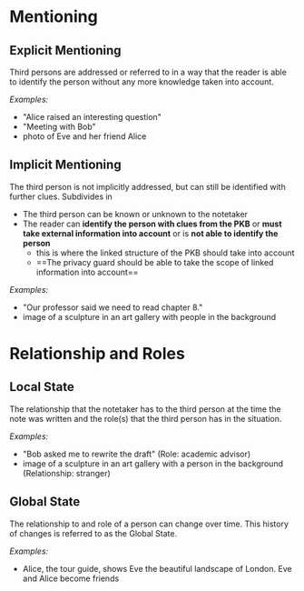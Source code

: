 # Mentioning

## Explicit Mentioning
Third persons are addressed or referred to in a way that the reader is able to identify the person without any more knowledge taken into account.

*Examples:*
- "Alice raised an interesting question"
- "Meeting with Bob"
- photo of Eve and her friend Alice

## Implicit Mentioning
The third person is not implicitly addressed, but can still be identified with further clues. Subdivides in 

- The third person can be known or unknown to the notetaker
- The reader can **identify the person with clues from the PKB** or **must take external information into account** or is **not able to identify the person**
	- this is where the linked structure of the PKB should take into account
	- ==The privacy guard should be able to take the scope of linked information into account==

*Examples:*
- "Our professor said we need to read chapter 8."
- image of a sculpture in an art gallery with people in the background

# Relationship and Roles

## Local State
The relationship that the notetaker has to the third person at the time the note was written and the role(s) that the third person has in the situation.

*Examples:*
- "Bob asked me to rewrite the draft" (Role: academic advisor)
- image of a sculpture in an art gallery with a person in the background (Relationship: stranger)

## Global State
The relationship to and role of a person can change over time. This history of changes is referred to as the Global State. 

*Examples:*
- Alice, the tour guide, shows Eve the beautiful landscape of London. Eve and Alice become friends